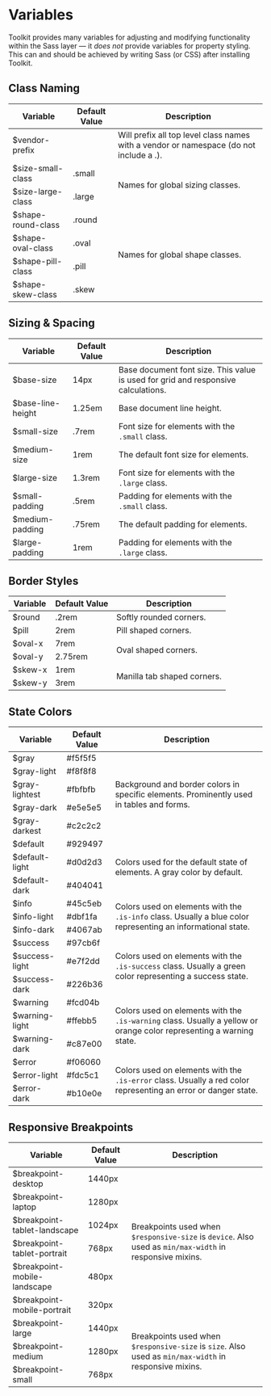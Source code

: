 # Variables #

Toolkit provides many variables for adjusting and modifying functionality within the Sass layer &mdash;
it *does not* provide variables for property styling.
This can and should be achieved by writing Sass (or CSS) after installing Toolkit.

## Class Naming ##

<table class="table is-striped data-table">
    <thead>
        <tr>
            <th>Variable</th>
            <th>Default Value</th>
            <th>Description</th>
        </tr>
    </thead>
    <tbody>
        <tr>
            <td>$vendor-prefix</td>
            <td></td>
            <td>Will prefix all top level class names with a vendor or namespace (do not include a .).</td>
        </tr>
        <tr>
            <td>$size-small-class</td>
            <td>.small</td>
            <td rowspan="2">Names for global sizing classes.</td>
        </tr>
        <tr>
            <td>$size-large-class</td>
            <td>.large</td>
        </tr>
        <tr>
            <td>$shape-round-class</td>
            <td>.round</td>
            <td rowspan="4">Names for global shape classes.</td>
        </tr>
        <tr>
            <td>$shape-oval-class</td>
            <td>.oval</td>
        </tr>
        <tr>
            <td>$shape-pill-class</td>
            <td>.pill</td>
        </tr>
        <tr>
            <td>$shape-skew-class</td>
            <td>.skew</td>
        </tr>
    </tbody>
</table>

## Sizing & Spacing ##

<table class="table is-striped data-table">
    <thead>
        <tr>
            <th>Variable</th>
            <th>Default Value</th>
            <th>Description</th>
        </tr>
    </thead>
    <tbody>
        <tr>
            <td>$base-size</td>
            <td>14px</td>
            <td>Base document font size. This value is used for grid and responsive calculations.</td>
        </tr>
        <tr>
            <td>$base-line-height</td>
            <td>1.25em</td>
            <td>Base document line height.</td>
        </tr>
        <tr>
            <td>$small-size</td>
            <td>.7rem</td>
            <td>Font size for elements with the <code>.small</code> class.</td>
        </tr>
        <tr>
            <td>$medium-size</td>
            <td>1rem</td>
            <td>The default font size for elements.</td>
        </tr>
        <tr>
            <td>$large-size</td>
            <td>1.3rem</td>
            <td>Font size for elements with the <code>.large</code> class.</td>
        </tr>
        <tr>
            <td>$small-padding</td>
            <td>.5rem</td>
            <td>Padding for elements with the <code>.small</code> class.</td>
        </tr>
        <tr>
            <td>$medium-padding</td>
            <td>.75rem</td>
            <td>The default padding for elements.</td>
        </tr>
        <tr>
            <td>$large-padding</td>
            <td>1rem</td>
            <td>Padding for elements with the <code>.large</code> class.</td>
        </tr>
    </tbody>
</table>

## Border Styles ##

<table class="table is-striped data-table">
    <thead>
        <tr>
            <th>Variable</th>
            <th>Default Value</th>
            <th>Description</th>
        </tr>
    </thead>
    <tbody>
        <tr>
            <td>$round</td>
            <td>.2rem</td>
            <td>Softly rounded corners.</td>
        </tr>
        <tr>
            <td>$pill</td>
            <td>2rem</td>
            <td>Pill shaped corners.</td>
        </tr>
        <tr>
            <td>$oval-x</td>
            <td>7rem</td>
            <td rowspan="2">Oval shaped corners.</td>
        </tr>
        <tr>
            <td>$oval-y</td>
            <td>2.75rem</td>
        </tr>
        <tr>
            <td>$skew-x</td>
            <td>1rem</td>
            <td rowspan="2">Manilla tab shaped corners.</td>
        </tr>
        <tr>
            <td>$skew-y</td>
            <td>3rem</td>
        </tr>
    </tbody>
</table>

## State Colors ##

<table class="table is-striped data-table">
    <thead>
        <tr>
            <th>Variable</th>
            <th>Default Value</th>
            <th>Description</th>
        </tr>
    </thead>
    <tbody>
        <tr>
            <td>$gray</td>
            <td>#f5f5f5</td>
            <td rowspan="5">Background and border colors in specific elements. Prominently used in tables and forms.</td>
        </tr>
        <tr>
            <td>$gray-light</td>
            <td>#f8f8f8</td>
        </tr>
        <tr>
            <td>$gray-lightest</td>
            <td>#fbfbfb</td>
        </tr>
        <tr>
            <td>$gray-dark</td>
            <td>#e5e5e5</td>
        </tr>
        <tr>
            <td>$gray-darkest</td>
            <td>#c2c2c2</td>
        </tr>
        <tr>
            <td>$default</td>
            <td>#929497</td>
            <td rowspan="3">Colors used for the default state of elements. A gray color by default.</td>
        </tr>
        <tr>
            <td>$default-light</td>
            <td>#d0d2d3</td>
        </tr>
        <tr>
            <td>$default-dark</td>
            <td>#404041</td>
        </tr>
        <tr>
            <td>$info</td>
            <td>#45c5eb</td>
            <td rowspan="3">Colors used on elements with the <code>.is-info</code> class. Usually a blue color representing an informational state.</td>
        </tr>
        <tr>
            <td>$info-light</td>
            <td>#dbf1fa</td>
        </tr>
        <tr>
            <td>$info-dark</td>
            <td>#4067ab</td>
        </tr>
        <tr>
            <td>$success</td>
            <td>#97cb6f</td>
            <td rowspan="3">Colors used on elements with the <code>.is-success</code> class. Usually a green color representing a success state.</td>
        </tr>
        <tr>
            <td>$success-light</td>
            <td>#e7f2dd</td>
        </tr>
        <tr>
            <td>$success-dark</td>
            <td>#226b36</td>
        </tr>
        <tr>
            <td>$warning</td>
            <td>#fcd04b</td>
            <td rowspan="3">Colors used on elements with the <code>.is-warning</code> class. Usually a yellow or orange color representing a warning state.</td>
        </tr>
        <tr>
            <td>$warning-light</td>
            <td>#ffebb5</td>
        </tr>
        <tr>
            <td>$warning-dark</td>
            <td>#c87e00</td>
        </tr>
        <tr>
            <td>$error</td>
            <td>#f06060</td>
            <td rowspan="3">Colors used on elements with the <code>.is-error</code> class. Usually a red color representing an error or danger state.</td>
        </tr>
        <tr>
            <td>$error-light</td>
            <td>#fdc5c1</td>
        </tr>
        <tr>
            <td>$error-dark</td>
            <td>#b10e0e</td>
        </tr>
    </tbody>
</table>

## Responsive Breakpoints ##

<table class="table is-striped data-table">
    <thead>
        <tr>
            <th>Variable</th>
            <th>Default Value</th>
            <th>Description</th>
        </tr>
    </thead>
    <tbody>
        <tr>
            <td>$breakpoint-desktop</td>
            <td>1440px</td>
            <td rowspan="6">
                Breakpoints used when <code>$responsive-size</code> is <code>device</code>.
                Also used as <code>min/max-width</code> in responsive mixins.
            </td>
        </tr>
        <tr>
            <td>$breakpoint-laptop</td>
            <td>1280px</td>
        </tr>
        <tr>
            <td>$breakpoint-tablet-landscape</td>
            <td>1024px</td>
        </tr>
        <tr>
            <td>$breakpoint-tablet-portrait</td>
            <td>768px</td>
        </tr>
        <tr>
            <td>$breakpoint-mobile-landscape</td>
            <td>480px</td>
        </tr>
        <tr>
            <td>$breakpoint-mobile-portrait</td>
            <td>320px</td>
        </tr>
        <tr>
            <td>$breakpoint-large</td>
            <td>1440px</td>
            <td rowspan="3">
                Breakpoints used when <code>$responsive-size</code> is <code>size</code>.
                Also used as <code>min/max-width</code> in responsive mixins.
            </td>
        </tr>
        <tr>
            <td>$breakpoint-medium</td>
            <td>1280px</td>
        </tr>
        <tr>
            <td>$breakpoint-small</td>
            <td>768px</td>
        </tr>
    </tbody>
</table>